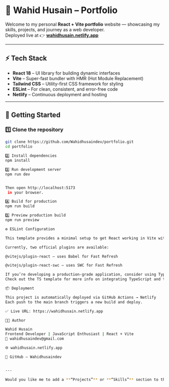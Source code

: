 # 🌟 Wahid Husain – Portfolio

Welcome to my personal **React + Vite portfolio** website — showcasing my skills, projects, and journey as a web developer.  
Deployed live at 👉 **[wahidhusain.netlify.app](https://wahidhusain.netlify.app)**

---

## ⚡ Tech Stack

- **React 18** – UI library for building dynamic interfaces  
- **Vite** – Super-fast bundler with HMR (Hot Module Replacement)  
- **Tailwind CSS** – Utility-first CSS framework for styling  
- **ESLint** – For clean, consistent, and error-free code  
- **Netlify** – Continuous deployment and hosting  

---

## 🚀 Getting Started

### 1️⃣ Clone the repository
```bash
git clone https://github.com/Wahidhusaindev/portfolio.git
cd portfolio

2️⃣ Install dependencies
npm install

3️⃣ Run development server
npm run dev


Then open http://localhost:5173
 in your browser.

4️⃣ Build for production
npm run build

5️⃣ Preview production build
npm run preview

⚙️ ESLint Configuration

This template provides a minimal setup to get React working in Vite with HMR and some ESLint rules.

Currently, two official plugins are available:

@vitejs/plugin-react — uses Babel for Fast Refresh

@vitejs/plugin-react-swc — uses SWC for Fast Refresh

If you’re developing a production-grade application, consider using TypeScript with type-aware lint rules enabled.
Check out the TS template for more info on integrating TypeScript and typescript-eslint.

📦 Deployment

This project is automatically deployed via GitHub Actions → Netlify
Each push to the main branch triggers a new build and deploy.

✅ Live URL: https://wahidhusain.netlify.app

👨‍💻 Author

Wahid Husain
Frontend Developer | JavaScript Enthusiast | React + Vite
📧 wahidhusaindev@gmail.com

🌐 wahidhusain.netlify.app

🐙 GitHub – Wahidhusaindev


---

Would you like me to add a **“Projects”** or **“Skills”** section to this README (to make it look even better on your GitHub profile)?

